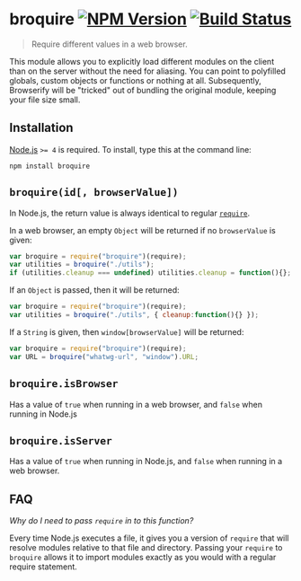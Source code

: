 # broquire [![NPM Version][npm-image]][npm-url] [![Build Status][travis-image]][travis-url]
> Require different values in a web browser.

This module allows you to explicitly load different modules on the client than on the server without the need for aliasing. You can point to polyfilled globals, custom objects or functions or nothing at all. Subsequently, Browserify will be "tricked" out of bundling the original module, keeping your file size small.



## Installation

[Node.js](http://nodejs.org/) `>= 4` is required. To install, type this at the command line:
```shell
npm install broquire
```


## `broquire(id[, browserValue])`

In Node.js, the return value is always identical to regular [`require`](https://nodejs.org/api/modules.html#modules_module_require_id).

In a web browser, an empty `Object` will be returned if no `browserValue` is given:
```js
var broquire = require("broquire")(require);
var utilities = broquire("./utils");
if (utilities.cleanup === undefined) utilities.cleanup = function(){};
```

If an `Object` is passed, then it will be returned:
```js
var broquire = require("broquire")(require);
var utilities = broquire("./utils", { cleanup:function(){} });
```

If a `String` is given, then `window[browserValue]` will be returned:
```js
var broquire = require("broquire")(require);
var URL = broquire("whatwg-url", "window").URL;
```


## `broquire.isBrowser`

Has a value of `true` when running in a web browser, and `false` when running in Node.js


## `broquire.isServer`

Has a value of `true` when running in Node.js, and `false` when running in a web browser.


## FAQ

*Why do I need to pass `require` in to this function?*

Every time Node.js executes a file, it gives you a version of `require` that will resolve modules relative to that file and directory. Passing your `require` to `broquire` allows it to import modules exactly as you would with a regular require statement.


[npm-image]: https://img.shields.io/npm/v/broquire.svg
[npm-url]: https://npmjs.org/package/broquire
[travis-image]: https://img.shields.io/travis/stevenvachon/broquire.svg
[travis-url]: https://travis-ci.org/stevenvachon/broquire

